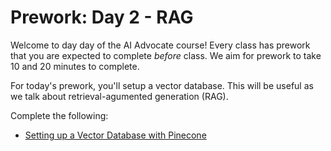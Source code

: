 # Prework: Day 2 - RAG

Welcome to day day of the AI Advocate course! Every class has prework that you are expected to complete _before_ class. We aim for prework to take 10 and 20 minutes to complete.

For today's prework, you'll setup a vector database. This will be useful as we talk about retrieval-agumented generation (RAG).

Complete the following:

- [Setting up a Vector Database with Pinecone](prework_1.md)
